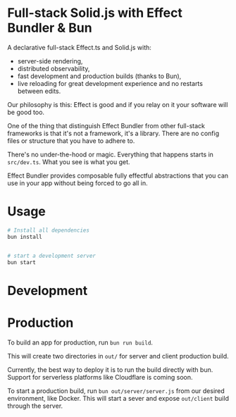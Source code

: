 # Full-stack Solid.js with Effect Bundler & Bun

A declarative full-stack Effect.ts and Solid.js with:

 - server-side rendering,
 - distributed observability,
 - fast development and production builds (thanks to Bun),
 - live reloading for great development experience and no restarts between edits.

Our philosophy is this: Effect is good and if you relay on it your software will be good too.

One of the thing that distinguish Effect Bundler from other full-stack frameworks is that it's not a framework, it's a library. There are no config files or structure that you have to adhere to.

There's no under-the-hood or magic. Everything that happens starts in `src/dev.ts`. What you see is what you get.

Effect Bundler provides composable fully effectful abstractions that you can use in your app without being forced to go all in. 


# Usage

```sh
# Install all dependencies
bun install


# start a development server
bun start
```

# Development



# Production

To build an app for production, run `bun run build`.

This will create two directories in `out/` for server and client production build.

Currently, the best way to deploy it is to run the build directly with bun. Support for serverless platforms like Cloudflare is coming soon.

To start a production build, run `bun out/server/server.js` from our desired environment, like Docker. This will start a sever and expose `out/client` build through the server.






